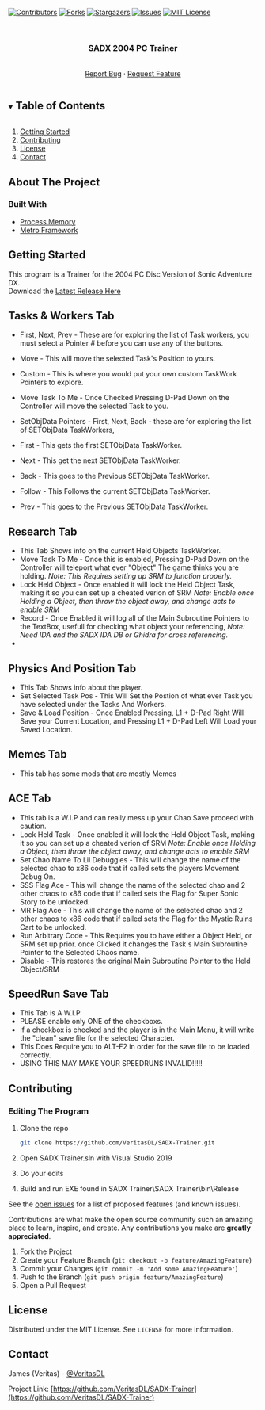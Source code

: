 [![Contributors][contributors-shield]][contributors-url]
[![Forks][forks-shield]][forks-url]
[![Stargazers][stars-shield]][stars-url]
[![Issues][issues-shield]][issues-url]
[![MIT License][license-shield]][license-url]



<!-- PROJECT LOGO -->
<br />
<p align="center">
  <a href="https://github.com/VeritasDL/SADX-Trainer">
  </a>

  <h3 align="center">SADX 2004 PC Trainer</h3>

  <p align="center">
    <br />
    <a href="https://github.com/VeritasDL/SADX-Trainer/issues">Report Bug</a>
    ·
    <a href="https://github.com/VeritasDL/SADX-Trainer/issues">Request Feature</a>
  </p>
</p>



<!-- TABLE OF CONTENTS -->
<details open="open">
  <summary><h2 style="display: inline-block">Table of Contents</h2></summary>
  <ol>
    <li>
      <a href="#getting-started">Getting Started</a>
    </li>
    <li><a href="#contributing">Contributing</a></li>
    <li><a href="#license">License</a></li>
    <li><a href="#contact">Contact</a></li>
  </ol>
</details>



<!-- ABOUT THE PROJECT -->
## About The Project


### Built With

* [Process Memory](https://github.com/MainMemory/ProcessMemory)
* [Metro Framework](http://thielj.github.io/MetroFramework/)



<!-- GETTING STARTED -->
## Getting Started

This program is a Trainer for the 2004 PC Disc Version of Sonic Adventure DX.   
Download the [Latest Release Here](https://github.com/VeritasDL/SADX-Trainer/releases)

## Tasks & Workers Tab 
* First, Next, Prev - These are for exploring the list of Task workers, you must select a Pointer # before you can use any of the buttons.
* Move - This will move the selected Task's Position to yours.
* Custom - This is where you would put your own custom TaskWork Pointers to explore.
* Move Task To Me - Once Checked Pressing D-Pad Down on the Controller will move the selected Task to you.

* SetObjData Pointers - First, Next, Back - these are for exploring the list of SETObjData TaskWorkers,   
* First - This gets the first SETObjData TaskWorker.   
* Next - This get the next SETObjData TaskWorker.   
* Back - This goes to the Previous SETObjData TaskWorker.   
* Follow - This Follows the current SETObjData TaskWorker.   
* Prev - This goes to the Previous SETObjData TaskWorker.   

## Research Tab 
* This Tab Shows info on the current Held Objects TaskWorker.   
* Move Task To Me - Once this is enabled, Pressing D-Pad Down on the Controller will teleport what ever "Object" The game thinks you are holding. *Note: This Requires setting up SRM to function properly.*
* Lock Held Object - Once enabled it will lock the Held Object Task, making it so you can set up a cheated verion of SRM *Note: Enable once Holding a Object, then throw the object away, and change acts to enable SRM*
* Record - Once Enabled it will log all of the Main Subroutine Pointers to the TextBox, usefull for checking what object your referencing, *Note: Need IDA and the SADX IDA DB or Ghidra for cross referencing.*  
* 
## Physics And Position Tab
* This Tab Shows info about the player.
* Set Selected Task Pos - This Will Set the Postion of what ever Task you have selected under the Tasks And Workers.
* Save & Load Position - Once Enabled Pressing, L1 + D-Pad Right Will Save your Current Location, and Pressing L1 + D-Pad Left Will Load your Saved Location.    

## Memes Tab
* This tab has some mods that are mostly Memes

## ACE Tab
* This tab is a W.I.P and can really mess up your Chao Save proceed with caution.
* Lock Held Task - Once enabled it will lock the Held Object Task, making it so you can set up a cheated verion of SRM *Note: Enable once Holding a Object, then throw the object away, and change acts to enable SRM*
* Set Chao Name To Lil Debuggies - This will change the name of the selected chao to x86 code that if called sets the players Movement Debug On.
* SSS Flag Ace - This will change the name of the selected chao and 2 other chaos to x86 code that if called sets the Flag for Super Sonic Story to be unlocked.
* MR Flag Ace - This will change the name of the selected chao and 2 other chaos to x86 code that if called sets the Flag for the Mystic Ruins Cart to be unlocked.
* Run Arbitrary Code - This Requires you to have either a Object Held, or SRM set up prior. once Clicked it changes the Task's Main Subroutine Pointer to the Selected Chaos name.
* Disable - This restores the original Main Subroutine Pointer to the Held Object/SRM

## SpeedRun Save Tab
* This Tab is A W.I.P
* PLEASE enable only ONE of the checkboxs.
* If a checkbox is checked and the player is in the Main Menu, it will write the "clean" save file for the selected Character.
* This Does Require you to ALT-F2 in order for the save file to be loaded correctly.  
* USING THIS MAY MAKE YOUR SPEEDRUNS INVALID!!!!!


<!-- CONTRIBUTING -->
## Contributing

### Editing The Program

1. Clone the repo
   ```sh
   git clone https://github.com/VeritasDL/SADX-Trainer.git
   ```
   
2. Open SADX Trainer.sln with Visual Studio 2019
3. Do your edits
4. Build and run EXE found in SADX Trainer\SADX Trainer\bin\Release

See the [open issues](https://github.com/VeritasDL/SADX-Trainer/issues) for a list of proposed features (and known issues).

Contributions are what make the open source community such an amazing place to learn, inspire, and create. Any contributions you make are **greatly appreciated**.

1. Fork the Project
2. Create your Feature Branch (`git checkout -b feature/AmazingFeature`)
3. Commit your Changes (`git commit -m 'Add some AmazingFeature'`)
4. Push to the Branch (`git push origin feature/AmazingFeature`)
5. Open a Pull Request



<!-- LICENSE -->
## License

Distributed under the MIT License. See `LICENSE` for more information.



<!-- CONTACT -->
## Contact

James (Veritas) - [@VeritasDL](https://twitter.com/veritasdl)

Project Link: [https://github.com/VeritasDL/SADX-Trainer](https://github.com/VeritasDL/SADX-Trainer)




<!-- MARKDOWN LINKS & IMAGES -->
<!-- https://www.markdownguide.org/basic-syntax/#reference-style-links -->
[contributors-shield]: https://img.shields.io/github/contributors/VeritasDL/repo.svg?style=for-the-badge
[contributors-url]: https://github.com/VeritasDL/SADX-Trainer/graphs/contributors
[forks-shield]: https://img.shields.io/github/forks/VeritasDL/repo.svg?style=for-the-badge
[forks-url]: https://github.com/VeritasDL/SADX-Trainer/network/members
[stars-shield]: https://img.shields.io/github/stars/VeritasDL/repo.svg?style=for-the-badge
[stars-url]: https://github.com/VeritasDL/SADX-Trainer/stargazers
[issues-shield]: https://img.shields.io/github/issues/VeritasDL/repo.svg?style=for-the-badge
[issues-url]: https://github.com/VeritasDL/SADX-Trainer/issues
[license-shield]: https://img.shields.io/github/license/VeritasDL/repo.svg?style=for-the-badge
[license-url]: https://github.com/VeritasDL/SADX-Trainer/blob/master/LICENSE
